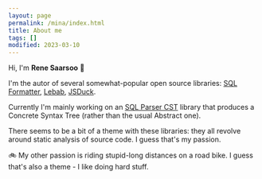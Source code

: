 ```yaml
---
layout: page
permalink: /mina/index.html
title: About me
tags: []
modified: 2023-03-10
---
```


Hi, I'm **Rene Saarsoo** 👋

I'm the autor of several somewhat-popular open source libraries:
[SQL Formatter][], [Lebab][], [JSDuck][].

Currently I'm mainly working on an [SQL Parser CST][] library that produces a Concrete Syntax Tree
(rather than the usual Abstract one).

There seems to be a bit of a theme with these libraries:
they all revolve around static analysis of source code.
I guess that's my passion.

🚲 My other passion is riding stupid-long distances on a road bike.
I guess that's also a theme - I like doing hard stuff.

[sql formatter]: https://github.com/sql-formatter-org/sql-formatter
[lebab]: https://github.com/lebab/lebab
[jsduck]: https://github.com/senchalabs/jsduck
[sql parser cst]: https://github.com/nene/sql-parser-cst
[blog]: http://nene.github.io/
